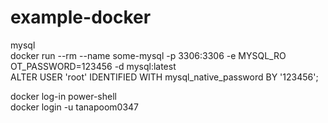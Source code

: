 # example-docker  
  
mysql  
docker run --rm --name some-mysql -p 3306:3306 -e MYSQL_RO
OT_PASSWORD=123456 -d mysql:latest  
ALTER USER 'root' IDENTIFIED WITH mysql_native_password BY '123456';  
  
docker log-in power-shell  
docker login -u tanapoom0347  
